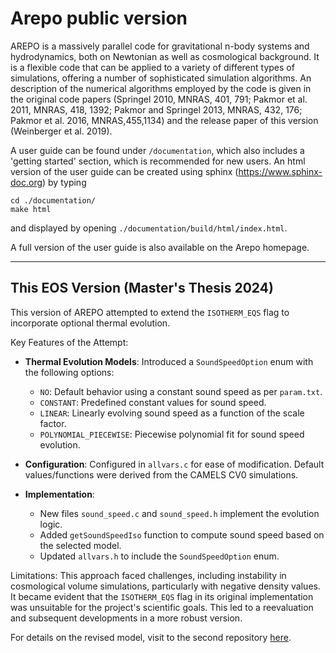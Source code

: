 Arepo public version
====================

AREPO is a massively parallel code for gravitational n-body 
systems and hydrodynamics, both on Newtonian as well as 
cosmological background. It is a flexible code that can be 
applied to a variety of different types of simulations, offering 
a number of sophisticated simulation algorithms. An description 
of the numerical algorithms employed by the code is given in the 
original code papers (Springel 2010, MNRAS, 401, 791; 
Pakmor et al. 2011, MNRAS, 418, 1392; Pakmor and Springel 2013, 
MNRAS, 432, 176; Pakmor et al. 2016, MNRAS,455,1134) and the 
release paper of this version (Weinberger et al. 2019). 

A user guide can be found under `/documentation`, which also 
includes a 'getting started' section, which is recommended for 
new users. An html version of the user guide can be created using
sphinx (https://www.sphinx-doc.org) by typing

    cd ./documentation/
    make html
    
and displayed by opening `./documentation/build/html/index.html`.

A full version of the user guide is also available on the Arepo 
homepage.

---

This EOS Version (Master's Thesis 2024)
---------------------------------------

This version of AREPO attempted to extend the `ISOTHERM_EQS` flag to incorporate optional thermal evolution.

Key Features of the Attempt:
- **Thermal Evolution Models**:
  Introduced a `SoundSpeedOption` enum with the following options:
  - `NO`: Default behavior using a constant sound speed as per `param.txt`.
  - `CONSTANT`: Predefined constant values for sound speed.
  - `LINEAR`: Linearly evolving sound speed as a function of the scale factor.
  - `POLYNOMIAL_PIECEWISE`: Piecewise polynomial fit for sound speed evolution.

- **Configuration**:
  Configured in `allvars.c` for ease of modification. Default values/functions were derived from the CAMELS CV0 simulations.

- **Implementation**:
  - New files `sound_speed.c` and `sound_speed.h` implement the evolution logic.
  - Added `getSoundSpeedIso` function to compute sound speed based on the selected model.
  - Updated `allvars.h` to include the `SoundSpeedOption` enum.

Limitations:
This approach faced challenges, including instability in cosmological volume simulations, particularly with negative density values. It became evident that the `ISOTHERM_EQS` flag in its original implementation was unsuitable for the project's scientific goals. This led to a reevaluation and subsequent developments in a more robust version.

For details on the revised model, visit to the second repository [here](https://github.com/forusovam46/ArepoEOS2).

